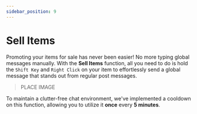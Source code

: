 ```yaml
---
sidebar_position: 9
---
```


# Sell Items

Promoting your items for sale has never been easier! No more typing global messages manually. With the **Sell Items** function, all you need to do is hold the `Shift Key` and `Right Click` on your item to effortlessly send a global message that stands out from regular post messages.

> PLACE IMAGE

To maintain a clutter-free chat environment, we've implemented a cooldown on this function, allowing you to utilize it **once** every **5 minutes**.
